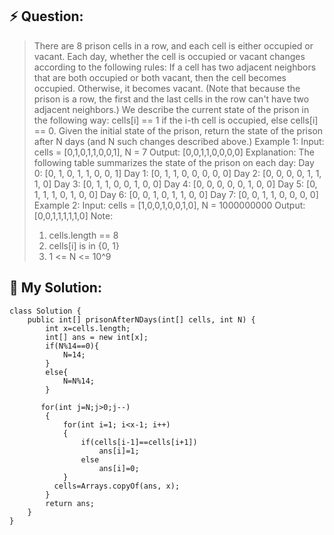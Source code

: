 ## :zap: Question:

> There are 8 prison cells in a row, and each cell is either occupied or vacant.
> Each day, whether the cell is occupied or vacant changes according to the following rules:
> If a cell has two adjacent neighbors that are both occupied or both vacant, then the cell becomes occupied.
> Otherwise, it becomes vacant.
> (Note that because the prison is a row, the first and the last cells in the row can't have two adjacent neighbors.)
> We describe the current state of the prison in the following way: cells[i] == 1 if the i-th cell is occupied, else cells[i] == 0.
> Given the initial state of the prison, return the state of the prison after N days (and N such changes described above.)
> Example 1:
> Input: cells = [0,1,0,1,1,0,0,1], N = 7
> Output: [0,0,1,1,0,0,0,0]
> Explanation: 
> The following table summarizes the state of the prison on each day:
> Day 0: [0, 1, 0, 1, 1, 0, 0, 1]
> Day 1: [0, 1, 1, 0, 0, 0, 0, 0]
> Day 2: [0, 0, 0, 0, 1, 1, 1, 0]
> Day 3: [0, 1, 1, 0, 0, 1, 0, 0]
> Day 4: [0, 0, 0, 0, 0, 1, 0, 0]
> Day 5: [0, 1, 1, 1, 0, 1, 0, 0]
> Day 6: [0, 0, 1, 0, 1, 1, 0, 0]
> Day 7: [0, 0, 1, 1, 0, 0, 0, 0]
> Example 2:
> Input: cells = [1,0,0,1,0,0,1,0], N = 1000000000
> Output: [0,0,1,1,1,1,1,0]
> Note:
> 1. cells.length == 8
> 2. cells[i] is in {0, 1}
> 3. 1 <= N <= 10^9

## 	:peach: My Solution: 

```
class Solution {
    public int[] prisonAfterNDays(int[] cells, int N) {
        int x=cells.length;
        int[] ans = new int[x];
        if(N%14==0){
            N=14;
        }
        else{
            N=N%14;
        }
            
       for(int j=N;j>0;j--)
        {
            for(int i=1; i<x-1; i++)   
            {
                if(cells[i-1]==cells[i+1])
                    ans[i]=1;
                else
                    ans[i]=0;
            }
          cells=Arrays.copyOf(ans, x);         
        }
        return ans;
    }
}
```

